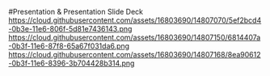 #Presentation & Presentation Slide Deck
https://cloud.githubusercontent.com/assets/16803690/14807070/5ef2bcd4-0b3e-11e6-806f-5d81e7436143.png
https://cloud.githubusercontent.com/assets/16803690/14807150/6814407a-0b3f-11e6-87f8-65a67f031da6.png
https://cloud.githubusercontent.com/assets/16803690/14807168/8ea90612-0b3f-11e6-8396-3b704428b314.png
